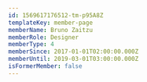 ```yaml
---
id: 1569617176512-tm-p95A8Z
templateKey: member-page
memberName: Bruno Zaitzu
memberRole: Designer
memberType: 4
memberSince: 2017-01-01T02:00:00.000Z
memberUntil: 2019-03-01T03:00:00.000Z
isFormerMember: false
---
```


